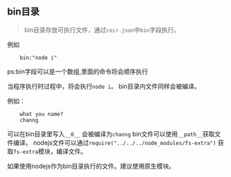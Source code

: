 ## bin目录
> bin目录存放可执行文件，通过`coir.json`中`bin`字段执行。

例如
```
    bin:"node i"
```
ps:bin字段可以是一个数组,里面的命令将会顺序执行

当程序执行时过程中，将会执行`node i`。
bin目录内文件同样会被编译。

例如：
```
    what you name?
    channg
```
可以在bin目录里写入`__0__` 会被编译为`channg`
bin文件可以使用`__path__`获取文件编译。
nodejs文件可以通过`require("../../../node_modules/fs-extra")` 获取`fs-extra`模块，编译文件。

如果使用nodejs作为bin目录执行的文件。建议使用原生模块。


